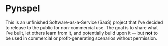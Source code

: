 # Pynspel

This is an unfinished Software-as-a-Service (SaaS) project that I’ve decided to release to the public for non-commercial use. The goal is to share what I’ve built, let others learn from it, and potentially build upon it — but **not** to be used in commercial or profit-generating scenarios without permission.
